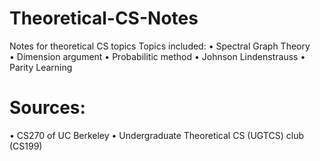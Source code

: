 # Theoretical-CS-Notes
Notes for theoretical CS topics 
Topics included:
• Spectral Graph Theory <br/>
• Dimension argument
• Probabilitic method
• Johnson Lindenstrauss
• Parity Learning

# Sources:
• CS270 of UC Berkeley
• Undergraduate Theoretical CS (UGTCS) club (CS199)
